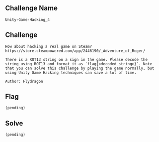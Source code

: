 ## Challenge Name
```
Unity-Game-Hacking_4
```
## Challenge
```
How about hacking a real game on Steam?  
https://store.steampowered.com/app/2446190/_Adventure_of_Roger/  

There is a ROT13 string on a sign in the game. Please decode the string using ROT13 and format it as `flag{<decoded_string>}`. Note that you can solve this challenge by playing the game normally, but using Unity Game Hacking techniques can save a lot of time.

Author: Flydragon
```
## Flag
```
(pending)
```
## Solve
```
(pending)
```
